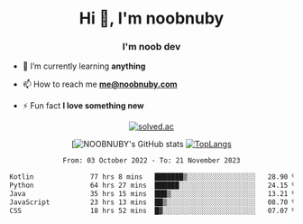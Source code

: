 <h1 align="center">Hi 👋, I'm noobnuby</h1>
<h3 align="center">I'm noob dev</h3>

- 🌱 I’m currently learning **anything**

- 📫 How to reach me **me@noobnuby.com**

- ⚡ Fun fact **I love something new**

<div align="center">
  
[![solved.ac](https://solvedac-cards-starcea.paring.moe/profile/noobnuby)](https://solved.ac/profile/noobnuby)

<div>
<div align="center">

[![NOOBNUBY's GitHub stats](https://github-readme-stats.vercel.app/api?username=NOOBNUBY&show_icons=true&theme=dark)
[![TopLangs](https://github-readme-stats.vercel.app/api/top-langs/?username=NOOBNUBY&layout=compact&theme=dark)](https://github.com/anuraghazra/github-readme-stats)

</div>

<!--START_SECTION:waka-->

```txt
From: 03 October 2022 - To: 21 November 2023

Kotlin              77 hrs 8 mins   ███████▒░░░░░░░░░░░░░░░░░   28.90 %
Python              64 hrs 27 mins  ██████░░░░░░░░░░░░░░░░░░░   24.15 %
Java                35 hrs 15 mins  ███▒░░░░░░░░░░░░░░░░░░░░░   13.21 %
JavaScript          23 hrs 13 mins  ██▒░░░░░░░░░░░░░░░░░░░░░░   08.70 %
CSS                 18 hrs 52 mins  █▓░░░░░░░░░░░░░░░░░░░░░░░   07.07 %
```

<!--END_SECTION:waka-->
